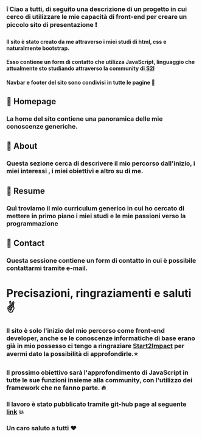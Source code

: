 ### :grey_exclamation: Ciao a tutti, di seguito una descrizione di un progetto in cui cerco di utilizzare le mie capacità di front-end per creare un piccolo sito di presentazione :exclamation:

#### Il sito è stato creato da me attraverso i miei studi di html, css e naturalmente bootstrap.
#### Esso contiene un form di contatto che utilizza JavaScript, linguaggio che attualmente sto studiando attraverso la community di<a href="https://talent.start2impact.it/profile/davide-panetta" target="_blank"> S2I</a>

#### Navbar e footer del sito sono condivisi in tutte le pagine :dart:

## :pushpin: Homepage
### La home del sito contiene una panoramica delle mie conoscenze generiche.

## :pushpin: About 
### Questa sezione cerca di descrivere il mio percorso dall'inizio, i miei interessi , i miei obiettivi e altro su di me.

## :pushpin: Resume
### Quì troviamo il mio curriculum generico in cui ho cercato di mettere in primo piano i miei studi e le mie passioni verso la programmazione

## :pushpin: Contact
### Questa sessione contiene un form di contatto in cui è possibile contattarmi tramite e-mail. 


# Precisazioni, ringraziamenti e saluti :v:
### Il sito è solo l'inizio del mio percorso come front-end developer, anche se le conoscenze informatiche di base erano già in mio possesso ci tengo a ringraziare <a href="https://www.start2impact.it/" target="_blank"> Start2Impact</a> per avermi dato la possibilità di approfondirle.:star:
### Il prossimo obiettivo sarà l'approfondimento di JavaScript in tutte le sue funzioni insieme alla community, con l'utilizzo dei framework che ne fanno parte. :fire:
### Il lavoro è stato pubblicato tramite git-hub page al seguente <a href="https://david92p.github.io/DavidPanetta/" target="_blank">link</a> :boom:

### Un caro saluto a tutti :heart:



